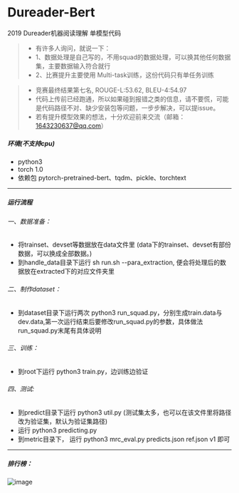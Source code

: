 # Dureader-Bert
2019 Dureader机器阅读理解 单模型代码

> * 有许多人询问，就说一下：
  > *    1、数据处理是自己写的，不用squad的数据处理，可以换其他任何数据集，主要数据输入符合就行
  > *    2、比赛提升主要使用 Multi-task训练，这份代码只有单任务训练

> * 竞赛最终结果第七名, ROUGE-L:53.62, BLEU-4:54.97
> * 代码上传前已经跑通，所以如果碰到报错之类的信息，请不要慌，可能是代码路径不对、缺少安装包等问题，一步步解决，可以提issue。
> * 若有提升模型效果的想法，十分欢迎前来交流（邮箱：1643230637@qq.com）

##### 环境(不支持cpu)
* python3
* torch 1.0
* 依赖包 pytorch-pretrained-bert、tqdm、pickle、torchtext
*****
##### 运行流程  
###### 一、数据准备：
* 将trainset、devset等数据放在data文件里 (data下的trainset、devset有部份数据，可以换成全部数据。)
* 到handle_data目录下运行 sh run.sh --para_extraction, 便会将处理后的数据放在extracted下的对应文件夹里
###### 二、制作dataset：
* 到dataset目录下运行两次 python3 run_squad.py，分别生成train.data与dev.data,第一次运行结束后要修改run_squad.py的参数，具体做法run_squad.py末尾有具体说明
###### 三、训练：
* 到root下运行 python3 train.py，边训练边验证
###### 四、测试:
* 到predict目录下运行 python3 util.py (测试集太多，也可以在该文件里将路径改为验证集，默认为验证集路径)
* 运行 python3 predicting.py
* 到metric目录下， 运行 python3 mrc_eval.py predicts.json ref.json v1 即可
*****
##### 排行榜：
![image](https://github.com/basketballandlearn/Dureader-Bert/blob/master/1.png)